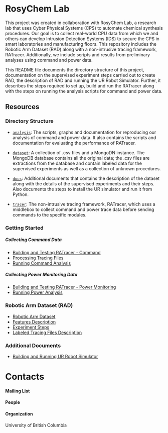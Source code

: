 # RosyChem Lab

This project was created in collaboration with RosyChem Lab, a research lab that uses Cyber Physical Systems (CPS) to automate chemical synthesis procedures. Our goal is to collect real-world CPU data from which we and others can develop Intrusion Detection Systems (IDS) to secure the CPS in smart laboratories and manufacturing floors. This repository includes the Robotic Arm Dataset (RAD) along with a non-intrusive tracing framework, RATracer. Additionally, we include scripts and results from preliminary analyses using command and power data.

This README file documents the directory structure of this project, documentation on the supervised experiment steps carried out to create RAD, the description of RAD and running the UR Robot Simulator. Further, it describes the steps required to set up, build and run the RATracer along with the steps on running the analysis scripts for command and power data.

## Resources

### Directory Structure

* [`analysis`](https://github.com/ubc-systopia/cps-security-code/tree/main/analysis): The scripts, graphs and documentation for reproducing our analysis of command and power data. It also contains the scripts and documentation for evaluating the performance of RATracer.

* [`dataset`](https://github.com/ubc-systopia/cps-security-code/tree/main/dataset): A collection of .csv files and a MongoDN instance. The MongoDB database contains all the original data; the .csv files are extractions from the database and contain labeled data for the supervised experiments as well as a collection of unknown procedures.

* [`docs`](https://github.com/ubc-systopia/cps-security-code/tree/main/docs): Additional documents that contains the description of the dataset along with the details of the supervised experiments and their steps. Also documents the steps to install the UR simulator and run it from Python.

* [`tracer`](https://github.com/ubc-systopia/cps-security-code/tree/main/tracer): The  non-intrusive tracing framework, RATracer, which uses a middlebox to collect command and power trace data before sending commands to the specific modules.

### Getting Started

##### Collecting Command Data
* [Building and Testing RATracer - Command](https://github.com/ubc-systopia/cps-security-code/blob/main/tracer/README.md)
* [Processing Tracing Files](https://github.com/ubc-systopia/cps-security-code/blob/main/tracer/data_processing/README.md)
* [Running Command Analysis](https://github.com/ubc-systopia/cps-security-code/tree/main/analysis/Dataset_CommandAnalysis)

##### Collecting Power Monitoring Data
* [Building and Testing RATracer - Power Monitoring](https://github.com/ubc-systopia/cps-security-code/blob/main/tracer/RATracer_power_monitoring/README.md)
* [Running Power Analysis](https://github.com/ubc-systopia/cps-security-code/tree/main/analysis/Dataset_PowerAnalysis)


### Robotic Arm Dataset (RAD)
* [Robotic Arm Dataset](https://github.com/ubc-systopia/cps-security-code/tree/main/dataset)
* [Features Description](https://github.com/ubc-systopia/cps-security-code/blob/main/docs/RAD_Description.pdf)
* [Experiment Steps](https://github.com/ubc-systopia/cps-security-code/blob/main/docs/Experiment_Steps.pdf)
* [Labeled Tracing Files Description](https://github.com/ubc-systopia/cps-security-code/blob/main/dataset/README.md)


### Additional Documents

* [Building and Running UR Robot Simulator](https://github.com/ubc-systopia/cps-security-code/blob/main/docs/URsim_Setup.pdf)


# Contacts

#### Mailing List

#### People


#### Organization

University of British Columbia







